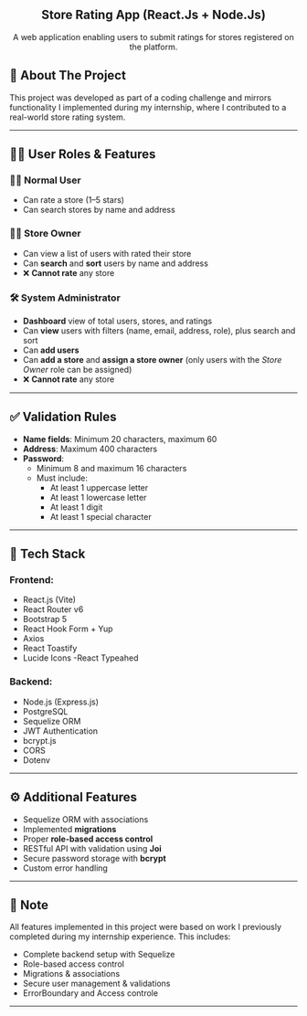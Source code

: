 <h2 align="center">Store Rating App (React.Js + Node.Js) </h2>

<p align="center">A web application enabling users to submit ratings for stores registered on the platform.</p>

## 📌 About The Project

This project was developed as part of a coding challenge and mirrors functionality I implemented during my internship, where I contributed to a real-world store rating system.

---

## 🧑‍💻 User Roles & Features

### 🧍‍♂️ Normal User
- Can rate a store (1–5 stars)
- Can search stores by name and address

### 🧑‍💼 Store Owner
- Can view a list of users with rated their store
- Can **search** and **sort** users by name and address
- ❌ **Cannot rate** any store

### 🛠️ System Administrator
- **Dashboard** view of total users, stores, and ratings
- Can **view** users with filters (name, email, address, role), plus search and sort
- Can **add users**
- Can **add a store** and **assign a store owner** (only users with the *Store Owner* role can be assigned)
- ❌ **Cannot rate** any store

---

## ✅ Validation Rules

- **Name fields**: Minimum 20 characters, maximum 60
- **Address**: Maximum 400 characters
- **Password**:
  - Minimum 8 and maximum 16 characters
  - Must include:
    - At least 1 uppercase letter
    - At least 1 lowercase letter
    - At least 1 digit
    - At least 1 special character

---

## 🚀 Tech Stack

### Frontend:
- React.js (Vite)
- React Router v6
- Bootstrap 5
- React Hook Form + Yup
- Axios
- React Toastify
- Lucide Icons
-React Typeahed

### Backend:
- Node.js (Express.js)
- PostgreSQL
- Sequelize ORM
- JWT Authentication
- bcrypt.js
- CORS
- Dotenv

---

## ⚙️ Additional Features

- Sequelize ORM with  associations
- Implemented **migrations**
- Proper **role-based access control**
- RESTful API with validation using **Joi**
- Secure password storage with **bcrypt**
- Custom error handling

---

## 📝 Note

All features implemented in this project were based on work I previously completed during my internship experience. This includes:
- Complete backend setup with Sequelize
- Role-based access control
- Migrations & associations
- Secure user management & validations
- ErrorBoundary and Access controle

---
